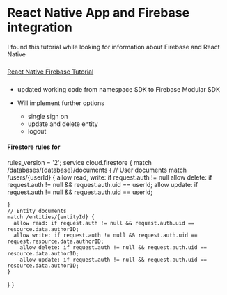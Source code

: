 # React Native App and Firebase integration 
I found this tutorial while looking for information about Firebase and React Native
#####
[React Native Firebase Tutorial](https://www.freecodecamp.org/news/react-native-firebase-tutorial/)
#####

- updated working code from namespace SDK to Firebase Modular SDK

- Will implement further options 
    - single sign on 
    - update and delete entity 
    - logout

#### Firestore rules for 
rules_version = '2';
service cloud.firestore {
  match /databases/{database}/documents {
    // User documents
    match /users/{userId} {
      allow read, write: if request.auth != null 
      allow delete: if request.auth != null && request.auth.uid == userId;
		  allow update: if request.auth != null && request.auth.uid == userId;

    }
    // Entity documents
    match /entities/{entityId} {
      allow read: if request.auth != null && request.auth.uid == resource.data.authorID;
      allow write: if request.auth != null && request.auth.uid == request.resource.data.authorID;
    	allow delete: if request.auth != null && request.auth.uid == resource.data.authorID;
    	allow update: if request.auth != null && request.auth.uid == resource.data.authorID;
    }
  }
}

#####
